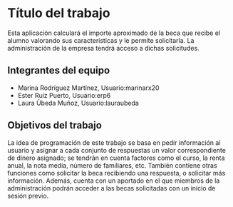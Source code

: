 # Título del trabajo

Esta aplicación calculará el importe aproximado de la beca que recibe el alumno valorando sus características y le permite solicitarla. La administración de la empresa tendrá acceso a dichas solicitudes.

## Integrantes del equipo

- Marina Rodríguez Martínez, Usuario:marinarx20
- Ester Ruiz Puerto, Usuario:erp6
- Laura Úbeda Muñoz, Usuario:lauraubeda

## Objetivos del trabajo

La idea de programación de este trabajo se basa en pedir información al usuario y asignar a cada conjunto de respuestas un valor correspondiente de dinero asignado; se tendrán en cuenta factores como el curso, la renta anual, la nota media, número de familiares, etc.
También contiene otras funciones como solicitar la beca recibiendo una respuesta, o solicitar más información.
Además, cuenta con un aportado en el que miembros de la administración podrán acceder a las becas solicitadas con un inicio de sesión previo.
